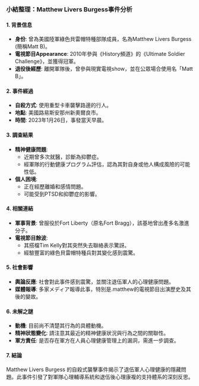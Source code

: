 ### 小結整理：Matthew Livers Burgess事件分析

#### 1. **背景信息**
- **身份**: 曾為美國陸軍綠色貝雷帽特種部隊成員，名為Matthew Livers Burgess (簡稱Matt B)。
- **電視節目Appearance**: 2010年參與《History頻道》的《Ultimate Soldier Challenge》，並獲得冠軍。
- **退役後經歷**: 離開軍隊後，曾參與現實電視show，並在公眾場合使用名「Matt B」。

#### 2. **事件經過**
- **自殺方式**: 使用重型卡車襲擊路邊的行人。
- **地點**: 美國路易斯安那州新奧爾良市。
- **時間**: 2023年1月26日，事發當天早晨。

#### 3. **調查結果**
- **精神健康問題**:
  - 近期曾多次就醫，診斷為抑鬱症。
  - 經軍隊的行動健康プログラム評估，認為其對自身或他人構成風險的可能性低。
- **個人困境**:
  - 正在經歷離婚和感情問題。
  - 可能受到PTSD和抑鬱症的影響。

#### 4. **相關連結**
- **軍事背景**: 曾服役於Fort Liberty（原名Fort Bragg），該基地曾出產多名激進分子。
- **電視節目餘波**:
  - 其搭檔Tim Kelly對其突然失去聯絡表示驚訝。
  - 經驗豐富的綠色貝雷帽特種兵對其變化感到震驚。

#### 5. **社會影響**
- **輿論反應**: 社會對此事件感到震驚，並關注退伍軍人的心理健康問題。
- **媒體報導**: 多家メディア報導此事，特別是.matthew的電視節目出演歷史及其後的變故。

#### 6. **未解之謎**
- **動機**: 目前尚不清楚其行為的具體動機。
- **精神狀態變化**: 請注意其最近的精神健康狀況與行為之間的關聯性。
- **軍方責任**: 是否存在軍方在人員心理健康管理上的漏洞，需進一步調查。

#### 7. **結論**
Matthew Livers Burgess 的自殺式襲擊事件揭示了退伍軍人心理健康的隱藏問題。此事件引發了對軍隊心理輔導系統和退伍後心理康複的支持體系的深刻反思。